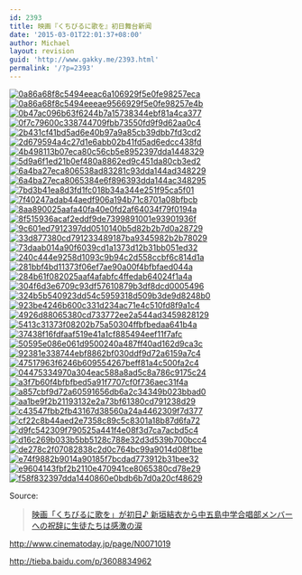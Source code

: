 ```yaml
---
id: 2393
title: 映画『くちびるに歌を』初日舞台新闻
date: '2015-03-01T22:01:37+08:00'
author: Michael
layout: revision
guid: 'http://www.gakky.me/2393.html'
permalink: '/?p=2393'
---
```


[![0a86a68f8c5494eeac6a106929f5e0fe98257eca](http://www.yui-aragaki.org/wp-content/uploads/2015/03/0a86a68f8c5494eeac6a106929f5e0fe98257eca.jpg)](http://www.yui-aragaki.org/wp-content/uploads/2015/03/0a86a68f8c5494eeac6a106929f5e0fe98257eca.jpg) [![0a86a68f8c5494eeeae9566929f5e0fe98257e4b](http://www.yui-aragaki.org/wp-content/uploads/2015/03/0a86a68f8c5494eeeae9566929f5e0fe98257e4b.jpg)](http://www.yui-aragaki.org/wp-content/uploads/2015/03/0a86a68f8c5494eeeae9566929f5e0fe98257e4b.jpg) [![0b47ac096b63f6244b7a15738344ebf81a4ca377](http://www.yui-aragaki.org/wp-content/uploads/2015/03/0b47ac096b63f6244b7a15738344ebf81a4ca377.jpg)](http://www.yui-aragaki.org/wp-content/uploads/2015/03/0b47ac096b63f6244b7a15738344ebf81a4ca377.jpg) [![0f7c79600c338744709fbb73550fd9f9d62aa0c4](http://www.yui-aragaki.org/wp-content/uploads/2015/03/0f7c79600c338744709fbb73550fd9f9d62aa0c4.jpg)](http://www.yui-aragaki.org/wp-content/uploads/2015/03/0f7c79600c338744709fbb73550fd9f9d62aa0c4.jpg) [![2b431cf41bd5ad6e40b97a9a85cb39dbb7fd3cd2](http://www.yui-aragaki.org/wp-content/uploads/2015/03/2b431cf41bd5ad6e40b97a9a85cb39dbb7fd3cd2.jpg)](http://www.yui-aragaki.org/wp-content/uploads/2015/03/2b431cf41bd5ad6e40b97a9a85cb39dbb7fd3cd2.jpg) [![2d679594a4c27d1e6abb02b41fd5ad6edcc438fd](http://www.yui-aragaki.org/wp-content/uploads/2015/03/2d679594a4c27d1e6abb02b41fd5ad6edcc438fd.jpg)](http://www.yui-aragaki.org/wp-content/uploads/2015/03/2d679594a4c27d1e6abb02b41fd5ad6edcc438fd.jpg) [![4b498113b07eca80c56cb5e8952397dda1448329](http://www.yui-aragaki.org/wp-content/uploads/2015/03/4b498113b07eca80c56cb5e8952397dda1448329.jpg)](http://www.yui-aragaki.org/wp-content/uploads/2015/03/4b498113b07eca80c56cb5e8952397dda1448329.jpg) [![5d9a6f1ed21b0ef480a8862ed9c451da80cb3ed2](http://www.yui-aragaki.org/wp-content/uploads/2015/03/5d9a6f1ed21b0ef480a8862ed9c451da80cb3ed2.jpg)](http://www.yui-aragaki.org/wp-content/uploads/2015/03/5d9a6f1ed21b0ef480a8862ed9c451da80cb3ed2.jpg) [![6a4ba27eca806538ad83281c93dda144ad348229](http://www.yui-aragaki.org/wp-content/uploads/2015/03/6a4ba27eca806538ad83281c93dda144ad348229.jpg)](http://www.yui-aragaki.org/wp-content/uploads/2015/03/6a4ba27eca806538ad83281c93dda144ad348229.jpg) [![6a4ba27eca8065384e6f896393dda144ac348295](http://www.yui-aragaki.org/wp-content/uploads/2015/03/6a4ba27eca8065384e6f896393dda144ac348295.jpg)](http://www.yui-aragaki.org/wp-content/uploads/2015/03/6a4ba27eca8065384e6f896393dda144ac348295.jpg) [![7bd3b41ea8d3fd1fc018b34a344e251f95ca5f01](http://www.yui-aragaki.org/wp-content/uploads/2015/03/7bd3b41ea8d3fd1fc018b34a344e251f95ca5f01.jpg)](http://www.yui-aragaki.org/wp-content/uploads/2015/03/7bd3b41ea8d3fd1fc018b34a344e251f95ca5f01.jpg) [![7f40247adab44aedf906a194b71c8701a08bfbcb](http://www.yui-aragaki.org/wp-content/uploads/2015/03/7f40247adab44aedf906a194b71c8701a08bfbcb.jpg)](http://www.yui-aragaki.org/wp-content/uploads/2015/03/7f40247adab44aedf906a194b71c8701a08bfbcb.jpg) [![8aa890025aafa40fa40e0fd2af64034f79f0194a](http://www.yui-aragaki.org/wp-content/uploads/2015/03/8aa890025aafa40fa40e0fd2af64034f79f0194a.jpg)](http://www.yui-aragaki.org/wp-content/uploads/2015/03/8aa890025aafa40fa40e0fd2af64034f79f0194a.jpg) [![8f515936acaf2eddf9de7399891001e93901936f](http://www.yui-aragaki.org/wp-content/uploads/2015/03/8f515936acaf2eddf9de7399891001e93901936f.jpg)](http://www.yui-aragaki.org/wp-content/uploads/2015/03/8f515936acaf2eddf9de7399891001e93901936f.jpg) [![9c601ed7912397dd0510140b5d82b2b7d0a28729](http://www.yui-aragaki.org/wp-content/uploads/2015/03/9c601ed7912397dd0510140b5d82b2b7d0a28729.jpg)](http://www.yui-aragaki.org/wp-content/uploads/2015/03/9c601ed7912397dd0510140b5d82b2b7d0a28729.jpg) [![33d877380cd791233489187ba9345982b2b78029](http://www.yui-aragaki.org/wp-content/uploads/2015/03/33d877380cd791233489187ba9345982b2b78029.jpg)](http://www.yui-aragaki.org/wp-content/uploads/2015/03/33d877380cd791233489187ba9345982b2b78029.jpg) [![73daab014a90f6039cd1a1373d12b31bb051ed32](http://www.yui-aragaki.org/wp-content/uploads/2015/03/73daab014a90f6039cd1a1373d12b31bb051ed32.jpg)](http://www.yui-aragaki.org/wp-content/uploads/2015/03/73daab014a90f6039cd1a1373d12b31bb051ed32.jpg) [![240c444e9258d1093c9b94c2d558ccbf6c814d1a](http://www.yui-aragaki.org/wp-content/uploads/2015/03/240c444e9258d1093c9b94c2d558ccbf6c814d1a.jpg)](http://www.yui-aragaki.org/wp-content/uploads/2015/03/240c444e9258d1093c9b94c2d558ccbf6c814d1a.jpg) [![281bbf4bd11373f06ef7ae90a00f4bfbfaed044a](http://www.yui-aragaki.org/wp-content/uploads/2015/03/281bbf4bd11373f06ef7ae90a00f4bfbfaed044a.jpg)](http://www.yui-aragaki.org/wp-content/uploads/2015/03/281bbf4bd11373f06ef7ae90a00f4bfbfaed044a.jpg) [![284b61f082025aaf4afabfc4ffedab64024f1a4a](http://www.yui-aragaki.org/wp-content/uploads/2015/03/284b61f082025aaf4afabfc4ffedab64024f1a4a.jpg)](http://www.yui-aragaki.org/wp-content/uploads/2015/03/284b61f082025aaf4afabfc4ffedab64024f1a4a.jpg) [![304f6d3e6709c93df57610879b3df8dcd0005496](http://www.yui-aragaki.org/wp-content/uploads/2015/03/304f6d3e6709c93df57610879b3df8dcd0005496.jpg)](http://www.yui-aragaki.org/wp-content/uploads/2015/03/304f6d3e6709c93df57610879b3df8dcd0005496.jpg) [![324b5b540923dd54c5959318d509b3de9d8248b0](http://www.yui-aragaki.org/wp-content/uploads/2015/03/324b5b540923dd54c5959318d509b3de9d8248b0.jpg)](http://www.yui-aragaki.org/wp-content/uploads/2015/03/324b5b540923dd54c5959318d509b3de9d8248b0.jpg) [![923be4246b600c331d234ac71e4c510fd8f9a1c4](http://www.yui-aragaki.org/wp-content/uploads/2015/03/923be4246b600c331d234ac71e4c510fd8f9a1c4.jpg)](http://www.yui-aragaki.org/wp-content/uploads/2015/03/923be4246b600c331d234ac71e4c510fd8f9a1c4.jpg) [![4926d88065380cd733772ee2a544ad3459828129](http://www.yui-aragaki.org/wp-content/uploads/2015/03/4926d88065380cd733772ee2a544ad3459828129.jpg)](http://www.yui-aragaki.org/wp-content/uploads/2015/03/4926d88065380cd733772ee2a544ad3459828129.jpg) [![5413c31373f08202b75a50304ffbfbedaa641b4a](http://www.yui-aragaki.org/wp-content/uploads/2015/03/5413c31373f08202b75a50304ffbfbedaa641b4a.jpg)](http://www.yui-aragaki.org/wp-content/uploads/2015/03/5413c31373f08202b75a50304ffbfbedaa641b4a.jpg) [![37438f16fdfaaf519e41a1cf885494eef11f7afc](http://www.yui-aragaki.org/wp-content/uploads/2015/03/37438f16fdfaaf519e41a1cf885494eef11f7afc.jpg)](http://www.yui-aragaki.org/wp-content/uploads/2015/03/37438f16fdfaaf519e41a1cf885494eef11f7afc.jpg) [![50595e086e061d9500240a487ff40ad162d9ca3c](http://www.yui-aragaki.org/wp-content/uploads/2015/03/50595e086e061d9500240a487ff40ad162d9ca3c.jpg)](http://www.yui-aragaki.org/wp-content/uploads/2015/03/50595e086e061d9500240a487ff40ad162d9ca3c.jpg) [![92381e338744ebf8862bf030ddf9d72a6159a7c4](http://www.yui-aragaki.org/wp-content/uploads/2015/03/92381e338744ebf8862bf030ddf9d72a6159a7c4.jpg)](http://www.yui-aragaki.org/wp-content/uploads/2015/03/92381e338744ebf8862bf030ddf9d72a6159a7c4.jpg) [![47517963f6246b609554267beff81a4c500fa2c4](http://www.yui-aragaki.org/wp-content/uploads/2015/03/47517963f6246b609554267beff81a4c500fa2c4.jpg)](http://www.yui-aragaki.org/wp-content/uploads/2015/03/47517963f6246b609554267beff81a4c500fa2c4.jpg) [![04475334970a304eac588a8ad5c8a786c9175c24](http://www.yui-aragaki.org/wp-content/uploads/2015/03/04475334970a304eac588a8ad5c8a786c9175c24.jpg)](http://www.yui-aragaki.org/wp-content/uploads/2015/03/04475334970a304eac588a8ad5c8a786c9175c24.jpg) [![a3f7b60f4bfbfbed5a91f7707cf0f736aec31f4a](http://www.yui-aragaki.org/wp-content/uploads/2015/03/a3f7b60f4bfbfbed5a91f7707cf0f736aec31f4a.jpg)](http://www.yui-aragaki.org/wp-content/uploads/2015/03/a3f7b60f4bfbfbed5a91f7707cf0f736aec31f4a.jpg) [![a857cbf9d72a60591656db6a2c34349b023bbad0](http://www.yui-aragaki.org/wp-content/uploads/2015/03/a857cbf9d72a60591656db6a2c34349b023bbad0.jpg)](http://www.yui-aragaki.org/wp-content/uploads/2015/03/a857cbf9d72a60591656db6a2c34349b023bbad0.jpg) [![aa1be9f2b21193132e2a73bf61380cd791238d29](http://www.yui-aragaki.org/wp-content/uploads/2015/03/aa1be9f2b21193132e2a73bf61380cd791238d29.jpg)](http://www.yui-aragaki.org/wp-content/uploads/2015/03/aa1be9f2b21193132e2a73bf61380cd791238d29.jpg) [![c43547fbb2fb43167d38560a24a4462309f7d377](http://www.yui-aragaki.org/wp-content/uploads/2015/03/c43547fbb2fb43167d38560a24a4462309f7d377.jpg)](http://www.yui-aragaki.org/wp-content/uploads/2015/03/c43547fbb2fb43167d38560a24a4462309f7d377.jpg) [![cf22c8b44aed2e7358c89c5c8301a18b87d6fa72](http://www.yui-aragaki.org/wp-content/uploads/2015/03/cf22c8b44aed2e7358c89c5c8301a18b87d6fa72.jpg)](http://www.yui-aragaki.org/wp-content/uploads/2015/03/cf22c8b44aed2e7358c89c5c8301a18b87d6fa72.jpg) [![d9fc542309f790525a441f4e08f3d7ca7acbd5c4](http://www.yui-aragaki.org/wp-content/uploads/2015/03/d9fc542309f790525a441f4e08f3d7ca7acbd5c4.jpg)](http://www.yui-aragaki.org/wp-content/uploads/2015/03/d9fc542309f790525a441f4e08f3d7ca7acbd5c4.jpg) [![d16c269b033b5bb5128c788e32d3d539b700bcc4](http://www.yui-aragaki.org/wp-content/uploads/2015/03/d16c269b033b5bb5128c788e32d3d539b700bcc4.jpg)](http://www.yui-aragaki.org/wp-content/uploads/2015/03/d16c269b033b5bb5128c788e32d3d539b700bcc4.jpg) [![de278c2f07082838c2d0c764bc99a9014d08f1be](http://www.yui-aragaki.org/wp-content/uploads/2015/03/de278c2f07082838c2d0c764bc99a9014d08f1be.jpg)](http://www.yui-aragaki.org/wp-content/uploads/2015/03/de278c2f07082838c2d0c764bc99a9014d08f1be.jpg) [![e74f9882b9014a90185f7bcdad773912b31bee32](http://www.yui-aragaki.org/wp-content/uploads/2015/03/e74f9882b9014a90185f7bcdad773912b31bee32.jpg)](http://www.yui-aragaki.org/wp-content/uploads/2015/03/e74f9882b9014a90185f7bcdad773912b31bee32.jpg) [![e9604143fbf2b2110e470941ce8065380cd78e29](http://www.yui-aragaki.org/wp-content/uploads/2015/03/e9604143fbf2b2110e470941ce8065380cd78e29.jpg)](http://www.yui-aragaki.org/wp-content/uploads/2015/03/e9604143fbf2b2110e470941ce8065380cd78e29.jpg) [![f58f832397dda1440860e0bdb6b7d0a20cf48629](http://www.yui-aragaki.org/wp-content/uploads/2015/03/f58f832397dda1440860e0bdb6b7d0a20cf48629.jpg)](http://www.yui-aragaki.org/wp-content/uploads/2015/03/f58f832397dda1440860e0bdb6b7d0a20cf48629.jpg)

Source:

> [映画「くちびるに歌を」が初日♪ 新垣結衣から中五島中学合唱部メンバーへの祝辞に生徒たちは感激の涙](https://www.girlsnews.tv/actress/206926)

<iframe class="wp-embedded-content" data-secret="M8bwlWvQ1j" frameborder="0" height="338" marginheight="0" marginwidth="0" sandbox="allow-scripts" scrolling="no" security="restricted" src="https://www.girlsnews.tv/actress/206926/embed#?secret=RrCgZuee0R#?secret=M8bwlWvQ1j" style="position: absolute; clip: rect(1px, 1px, 1px, 1px);" title="“映画「くちびるに歌を」が初日♪ 新垣結衣から中五島中学合唱部メンバーへの祝辞に生徒たちは感激の涙” — GirlsNews" width="600"></iframe>

http://www.cinematoday.jp/page/N0071019

http://tieba.baidu.com/p/3608834962